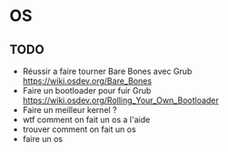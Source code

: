 # OS

## TODO  
- Réussir a faire tourner Bare Bones avec Grub  https://wiki.osdev.org/Bare_Bones
- Faire un bootloader pour fuir Grub  https://wiki.osdev.org/Rolling_Your_Own_Bootloader
- Faire un meilleur kernel ?  
- wtf comment on fait un os a l'aide
- trouver comment on fait un os
- faire un os
